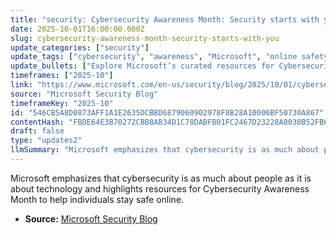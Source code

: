 ```yaml
---
title: "security: Cybersecurity Awareness Month: Security starts with you"
date: 2025-10-01T16:00:00.000Z
slug: cybersecurity-awareness-month-security-starts-with-you
update_categories: ["security"]
update_tags: ["cybersecurity", "awareness", "Microsoft", "online safety", "security awareness month", "people-centered security", "October 2025"]
update_bullets: ["Explore Microsoft’s curated resources for Cybersecurity Awareness Month to learn best practices.", "Remember security is people-centered: adopt safe habits and stay informed.", "Use basic protections: enable multi-factor authentication, keep software updated, and use strong unique passwords.", "Be vigilant against phishing and social engineering—verify unexpected requests before responding.", "Share awareness with friends, family, and coworkers to build a safer online community."]
timeframes: ["2025-10"]
link: "https://www.microsoft.com/en-us/security/blog/2025/10/01/cybersecurity-awareness-month-security-starts-with-you/"
source: "Microsoft Security Blog"
timeframeKey: "2025-10"
id: "546CB5A8D0873AFF1A1E2635DCBBD6879060902978F8B28A10006BF50730A867"
contentHash: "FBDE64E3B70272CBB8AB34D1C78DABFB01FC2467D23228A8038B52FB65A0A77F"
draft: false
type: "updates2"
llmSummary: "Microsoft emphasizes that cybersecurity is as much about people as it is about technology and highlights resources for Cybersecurity Awareness Month to help individuals stay safe online."
---
```


Microsoft emphasizes that cybersecurity is as much about people as it is about technology and highlights resources for Cybersecurity Awareness Month to help individuals stay safe online.

- **Source:** [Microsoft Security Blog](https://www.microsoft.com/en-us/security/blog/2025/10/01/cybersecurity-awareness-month-security-starts-with-you/)
